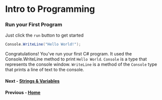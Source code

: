 # Intro to Programming

### Run your First Program
Just click the `run` button to get started

``` cs --region intro --source-file .\myapp\Program.cs --project .\myapp\myapp.csproj 
Console.WriteLine("Hello World!");
```
Congratulations! You've run your first C# program. It used the Console.WriteLine method to print `Hello World`. `Console` is a type that represents the console window. `WriteLine` is a method of the `Console` type that prints a line of text to the console. 


#### Next - [Strings & Variables](./Strings.md)

#### Previous - [Home](./ReadMe.md)